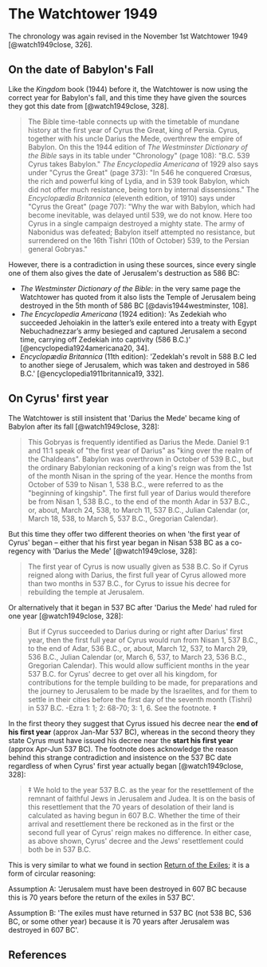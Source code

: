 # The Watchtower 1949

The chronology was again revised in the November 1st Watchtower 1949 [@watch1949close, 326].

## On the date of Babylon's Fall

Like the _Kingdom_ book (1944) before it, the Watchtower is now using the correct year for Babylon's fall, and this time
they have given the sources they got this date from [@watch1949close, 328].

> The Bible time-table connects up with the timetable of mundane history at the first year of Cyrus the Great, king of
> Persia. Cyrus, together with his uncle Darius the Mede, overthrew the empire of Babylon. On this the 1944 edition of
> _The Westminster Dictionary of the Bible_ says in its table under "Chronology" (page 108): "B.C. 539 Cyrus takes
> Babylon." _The Encyclopedia Americana_ of 1929 also says under "Cyrus the Great" (page 373): "In 546 he conquered
> Crœsus, the rich and powerful king of Lydia, and in 539 took Babylon, which did not offer much resistance, being torn
> by internal dissensions." The _Encyclopædia Britannica_ (eleventh edition, of 1910) says under "Cyrus the Great" (page
> 707): "Why the war with Babylon, which had become inevitable, was delayed until 539, we do not know. Here too Cyrus in
> a single campaign destroyed a mighty state. The army of Nabonidus was defeated; Babylon itself attempted no
> resistance, but surrendered on the 16th Tishri (10th of October) 539, to the Persian general Gobryas."

However, there is a contradiction in using these sources, since every single one of them also gives the date of
Jerusalem's destruction as 586 BC:

- _The Westminster Dictionary of the Bible_: in the very same page the Watchtower has quoted from it also lists the
  Temple of Jerusalem being destroyed in the 5th month of 586 BC [@davis1944westminster, 108].
- _The Encyclopedia Americana_ (1924 edition): 'As Zedekiah who succeeded Jehoiakin in the latter’s exile entered into a
  treaty with Egypt Nebuchadnezzar’s army besieged and captured Jerusalem a second time, carrying off Zedekiah into
  captivity (586 B.C.)' [@encyclopedia1924americana20, 34].
- _Encyclopædia Britannica_ (11th edition): 'Zedeklah's revolt in 588 B.C led to another siege of Jerusalem, which was
  taken and destroyed in 586 B.C.' [@encyclopedia1911britannica19, 332].

## On Cyrus' first year

The Watchtower is still insistent that 'Darius the Mede' became king of Babylon after its fall [@watch1949close, 328]:

> This Gobryas is frequently identified as Darius the Mede. Daniel 9:1 and 11:1 speak of "the first year of Darius" as
> "king over the realm of the Chaldeans". Babylon was overthrown in October of 539 B.C., but the ordinary Babylonian
> reckoning of a king's reign was from the 1st of the month Nisan in the spring of the year. Hence the months from
> October of 539 to Nisan 1, 538 B.C., were referred to as the "beginning of kingship". The first full year of Darius
> would therefore be from Nisan 1, 538 B.C., to the end of the month Adar in 537 B.C., or, about, March 24, 538, to
> March 11, 537 B.C., Julian Calendar (or, March 18, 538, to March 5, 537 B.C., Gregorian Calendar).

But this time they offer two different theories on when 'the first year of Cyrus' began – either that his first year
began in Nisan 538 BC as a co-regency with 'Darius the Mede' [@watch1949close, 328]:

> The first year of Cyrus is now usually given as 538 B.C. So if Cyrus reigned along with Darius, the first full year of
> Cyrus allowed more than two months in 537 B.C., for Cyrus to issue his decree for rebuilding the temple at Jerusalem.

Or alternatively that it began in 537 BC after 'Darius the Mede' had ruled for one year [@watch1949close, 328]:

> But if Cyrus succeeded to Darius during or right after Darius' first year, then the first full year of Cyrus would run
> from Nisan 1, 537 B.C., to the end of Adar, 536 B.C., or, about, March 12, 537, to March 29, 536 B.C., Julian Calendar
> (or, March 6, 537, to March 23, 536 B.C., Gregorian Calendar). This would allow sufficient months in the year 537 B.C.
> for Cyrus' decree to get over all his kingdom, for contributions for the temple building to be made, for preparations
> and the journey to Jerusalem to be made by the Israelites, and for them to settle in their cities before the first day
> of the seventh month (Tishri) in 537 B.C. -Ezra 1: 1; 2: 68-70; 3: 1, 6. See the footnote. ‡

In the first theory they suggest that Cyrus issued his decree near the **end of his first year** (approx Jan-Mar 537
BC), whereas in the second theory they state Cyrus must have issued his decree near the **start his first year** (approx
Apr-Jun 537 BC). The footnote does acknowledge the reason behind this strange contradiction and insistence on the 537 BC
date regardless of when Cyrus' first year actually began [@watch1949close, 328]:

> ‡ We hold to the year 537 B.C. as the year for the resettlement of the remnant of faithful Jews in Jerusalem and
> Judea. It is on the basis of this resettlement that the 70 years of desolation of their land is calculated as having
> begun in 607 B.C. Whether the time of their arrival and resettlement there be reckoned as in the first or the second
> full year of Cyrus' reign makes no difference. In either case, as above shown, Cyrus' decree and the Jews'
> resettlement could both be in 537 B.C.

This is very similar to what we found in section [Return of the Exiles](../70_years/return.md#issues); it is a form of
circular reasoning:

Assumption A: 'Jerusalem must have been destroyed in 607 BC because this is 70 years before the return of the exiles in
537 BC'.

Assumption B: 'The exiles must have returned in 537 BC (not 538 BC, 536 BC, or some other year) because it is 70 years
after Jerusalem was destroyed in 607 BC'.

## References
